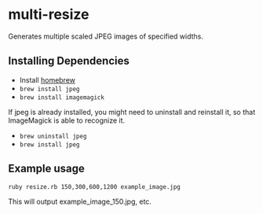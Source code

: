 # multi-resize

Generates multiple scaled JPEG images of specified widths.

## Installing Dependencies

- Install [homebrew](http://brew.sh/)
- `brew install jpeg`
- `brew install imagemagick`

If jpeg is already installed, you might need to uninstall and reinstall it, so that ImageMagick is able to recognize it.

- `brew uninstall jpeg`
- `brew install jpeg`

## Example usage

`ruby resize.rb 150,300,600,1200 example_image.jpg`

This will output example_image_150.jpg, etc.

